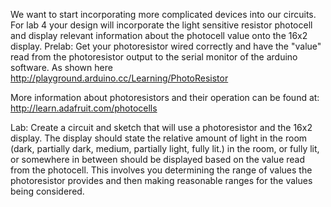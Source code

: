 We want to start incorporating more complicated devices into our circuits. 
For lab 4 your design will incorporate the light sensitive resistor photocell
and display relevant information about the photocell value onto the 16x2 display.
Prelab:
Get your photoresistor wired correctly and have the "value" read from the photoresistor output to the serial monitor of the arduino software. 
As shown here http://playground.arduino.cc/Learning/PhotoResistor
 
More information about photoresistors and their operation can be found at:
http://learn.adafruit.com/photocells
 
Lab:
Create a circuit and sketch that will use a photoresistor and the 16x2 display. The display should state the relative amount of light in the room (dark, partially dark, medium, partially light, fully lit.) in the room, or fully lit, or somewhere in between should be displayed based on the value read from the photocell. This involves you determining the range of values the photoresistor provides and then making reasonable ranges for the values being considered.
